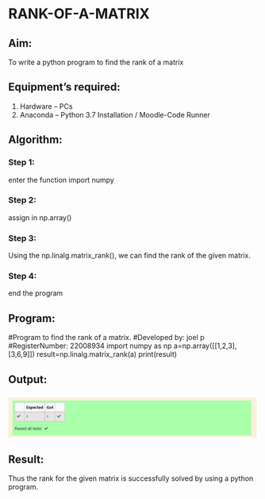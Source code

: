 # RANK-OF-A-MATRIX
## Aim:
To write a python program to find the rank of a matrix
## Equipment’s required:
1. 	Hardware – PCs
2. 	Anaconda – Python 3.7 Installation / Moodle-Code Runner
## Algorithm:
### Step 1: 
enter the function import numpy
### Step 2: 
assign in np.array()
### Step 3: 
Using the np.linalg.matrix_rank(), we can find the rank of the given matrix.
### Step 4: 
end the program
## Program:
#Program to find the rank of a matrix.
#Developed by: joel p
#RegisterNumber: 22008934
import numpy as np
a=np.array([[1,2,3],[3,6,9]])
result=np.linalg.matrix_rank(a)
print(result)
## Output:
![output](rankofmatrix.png)
## Result:
Thus the rank for the given matrix is successfully solved by  using a python program.

